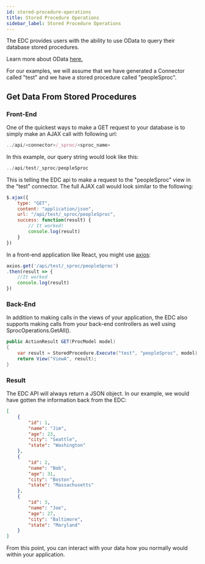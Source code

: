 ```yaml
---
id: stored-procedure-operations
title: Stored Procedure Operations
sidebar_label: Stored Procedure Operations
---
```


The EDC provides users with the ability to use OData to query their database stored procedures.  

Learn more about OData <a href="https://www.odata.org/getting-started/" target="_blank">here.</a>  

For our examples, we will assume that we have generated a Connector called "test" and we have a stored procedure called "peopleSproc".  

## Get Data From Stored Procedures  

### Front-End

One of the quickest ways to make a GET request to your database is to simply make an AJAX call with following url:  

```js
../api/<connector>/_sproc/<sproc_name>
```  

In this example, our query string would look like this:  

```js
../api/test/_sproc/peopleSproc
```  

This is telling the EDC api to make a request to the "peopleSproc" view in the "test" connector. The full AJAX call would look similar to the following:  

```js
$.ajax({
    type: "GET",
    content: "application/json",
    url: "/api/test/_sproc/peopleSproc",
    success: function(result) {
        // It worked!
        console.log(result)
    }
})
```  

In a front-end application like React, you might use [axios](#):  

```js
axios.get('/api/test/_sproc/peopleSproc')
.then(result => {
    //It worked
    console.log(result)
})
```  

### Back-End  

In addition to making calls in the views of your application, the EDC also supports making calls from your back-end controllers as well using SprocOperations.GetAll().

```c#
public ActionResult GET(ProcModel model)
{
    var result = StoredProcedure.Execute("test", "peopleSproc", model);     
    return View("ViewA", result);    
}
```

### Result

The EDC API will always return a JSON object. In our example, we would have gotten the information back from the EDC:  

```json
[
    {
        "id": 1,
        "name": "Jim",
        "age": 23,
        "city": "Seattle",
        "state": "Washington"
    },
    {
        "id": 2,
        "name": "Bob",
        "age": 31,
        "city": "Boston",
        "state": "Massachusetts"
    },
    {
        "id": 3,
        "name": "Joe",
        "age": 27,
        "city": "Baltimore",
        "state": "Maryland"
    }
]
```  

From this point, you can interact with your data how you normally would within your application.


